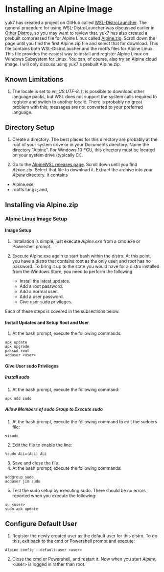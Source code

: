 # Installing an Alpine Image

yuk7 has created a project on GitHub called 
[WSL-DistroLauncher](https://github.com/yuk7/WSL-DistroLauncher).
The general procedure for using
WSL-DistroLauncher was discussed earlier in
[Other Distros](0299-Other-Distros.md), so you may want
to review that. yuk7 has also
created a prebuilt compressed file for Alpine Linux called [Alpine.zip](
https://github.com/yuk7/AlpineWSL/releases/tag/18030200). Scroll down the page
until you find the first Alpine.zip file and select that for download.
This file contains both
WSL-DistroLaucher and the rootfs files for Alpine Linux.
This file provides the easiest way to install and
register Alpine Linux on Windows Subsystem for Linux. You can,
of course, also try an Alpine cloud image. I will only discuss
using yuk7's prebuilt Alpine.zip.

## Known Limitations
1. The locale is set to *en_US.UTF-8*. It is possible to download other
language packs, but WSL does not support the system calls required to
register and switch to another locale. There is probably no great 
problem with this; 
messages are not converted to your preferred language.

## Directory Setup 

1. Create a directory. The best places for this
directory are probably at the root of your system drive or in
your Documents directory. Name the directory \"Alpine". For Windows
10 FCU, this directory must be located on your system drive (typically
C:).

1. Go to the [AlpineWSL releases page](
https://github.com/yuk7/AlpineWSL/releases/tag/18030200). Scroll down
until you find *Alpine.zip*. Select that file to download it. Extract
the archive into your *Alpine* directory. It contains
  * Alpine.exe;
  * rootfs.tar.gz; and,

## Installing via Alpine.zip

### Alpine Linux Image Setup
#### Image Setup
1. Installation is simple; just execute *Alpine.exe* from a cmd.exe or
Powershell prompt.

1. Execute Alpine.exe again to start bash within the distro.
At this point, you have a distro that contains root as the only
user, and root has no password. To bring it up to the state you
would have for a distro installed from the Windows Store, you
need to perform the following:
    * Install the latest updates.
    * Add a root password.
    * Add a normal user.
    * Add a user password.
    * Give user sudo privileges.

Each of these steps is covered in the subsections below.


#### Install Updates and Setup Root and User
1. At the bash prompt, execute the following commands:
```
apk update
apk upgrade
passwd root
adduser <user>
```

#### Give User sudo Privileges
##### Install sudo

1. At the bash prompt, execute the following command:

```
apk add sudo
```

##### Allow Members of sudo Group to Execute sudo
1. At the bash prompt, execute the following command to
edit the sudoers file:
```
visudo
```

2. Edit the file to enable the line:

```
%sudo ALL=(ALL) ALL
```
3. Save and close the file.
4. At the bash prompt, execute the following commands:
```
addgroup sudo
adduser jim sudo
```

5. Test the sudo setup by executing sudo. There should
be no errors reported when you execute the following:

```
su <user>
sudo apk update
```
## Configure Default User
1. Register the newly created user as the default user for this
distro. To do this, exit back to the cmd or Powershell prompt
and execute:

```
Alpine config --default-user <user>
```

2. Close the cmd or Powershell, and restart it.
Now when you start *Alpine*, \<user> is logged in
rather than root.